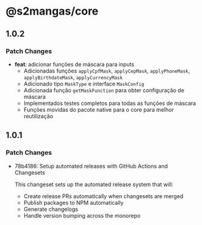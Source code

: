 # @s2mangas/core

## 1.0.2

### Patch Changes

- **feat**: adicionar funções de máscara para inputs
  - Adicionadas funções `applyCpfMask`, `applyCepMask`, `applyPhoneMask`, `applyBirthdateMask`, `applyCurrencyMask`
  - Adicionado tipo `MaskType` e interface `MaskConfig`
  - Adicionada função `getMaskFunction` para obter configuração de máscara
  - Implementados testes completos para todas as funções de máscara
  - Funções movidas do pacote native para o core para melhor reutilização

## 1.0.1

### Patch Changes

- 78b4186: Setup automated releases with GitHub Actions and Changesets

  This changeset sets up the automated release system that will:
  - Create release PRs automatically when changesets are merged
  - Publish packages to NPM automatically
  - Generate changelogs
  - Handle version bumping across the monorepo
